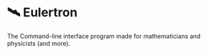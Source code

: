 # 🛰️ Eulertron
The Command-line interface program made for mathematicians and physicists (and more).
